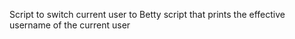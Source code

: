 Script to switch current user to Betty
script that prints the effective username of the current user

